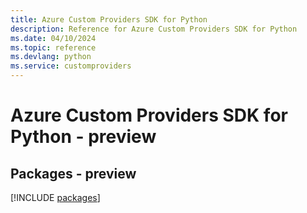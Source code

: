 ```yaml
---
title: Azure Custom Providers SDK for Python
description: Reference for Azure Custom Providers SDK for Python
ms.date: 04/10/2024
ms.topic: reference
ms.devlang: python
ms.service: customproviders
---
```

# Azure Custom Providers SDK for Python - preview
## Packages - preview
[!INCLUDE [packages](custom-providers-index.md)]
